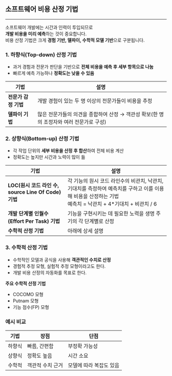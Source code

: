 ## 소프트웨어 비용 산정 기법

---

소프트웨어 개발에는 시간과 인력이 투입되므로  
**개발 비용을 미리 예측**하는 것이 중요합니다.  
비용 산정 기법은 크게 **경험 기반, 델파이, 수학적 모델 기반**으로 구분됩니다.


### 1. 하향식(Top-down) 산정 기법

- 과거 경험과 전문가 판단을 기반으로 **전체 비용을 예측 후 세부 항목으로 나눔**
- 빠르게 예측 가능하나 **정확도는 낮을 수 있음**

| 기법 | 설명                                                  |
|------|-----------------------------------------------------|
| **전문가 감정 기법** | 개발 경험이 있는 두 명 이상의 전문가들이 비용을 추정                      |
| **델파이 기법** | 많은 전문가들의 의견을 종합하여 산정 → 객관성 확보(한 명의 조정자와 여러 전문가로 구성) |

### 2. 상향식(Bottom-up) 산정 기법

- 각 작업 단위의 **세부 비용을 산정 후 합산**하여 전체 비용 계산
- 정확도는 높지만 시간과 노력이 많이 듦

| 기법                                          | 설명                                                                                                |
|---------------------------------------------|---------------------------------------------------------------------------------------------------|
| **LOC(원시 코드 라인 수, source Line Of Code) 기법** | 각 기능의 원시 코드 라인수의 비관치, 낙관치, 기대치를 측정하여 예측치를 구하고 이를 이용해 비용을 산정하는 기법 <br> 예측치 = 낙관치 + 4*기대치 + 비관치 / 6 |
| **개발 단계별 인월수(Effort Per Task) 기법**          | 기능을 구현시키는 데 필요한 노력을 생명 주기의 각 단계별로 산정     |
| **수학적 산정 기법**                               | 아래에 상세 설명   |

### 3. 수학적 산정 기법

- 수학적인 모델과 공식을 사용해 **객관적인 수치로 산정**
- 경험적 추정 모형, 실험적 추정 모형이라고도 한다.
- 개발 비용 산정의 자동화를 목표로 한다.

**주요 수학적 산정 기법**
- COCOMO 모형
- Putnam 모형
- 기능 점수(FP) 모형


### 예시 비교

| 기법 | 장점 | 단점 |
|------|------|------|
| 하향식 | 빠름, 간편함 | 부정확 가능성 |
| 상향식 | 정확도 높음 | 시간 소요 |
| 수학적 | 객관적 수치 근거 | 모델에 따라 복잡도 있음 |


